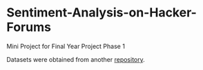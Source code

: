 # Sentiment-Analysis-on-Hacker-Forums

Mini Project for Final Year Project Phase 1 <br>

Datasets were obtained from another [repository](https://github.com/andlq/dataset_hacker_online_communication).
